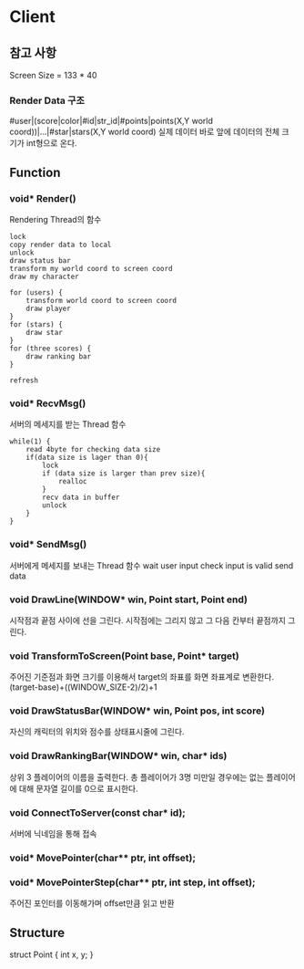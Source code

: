 

# Client
## 참고 사항
Screen Size = 133 * 40

### Render Data 구조
#user|(score|color|#id|str_id|#points|points(X,Y world coord))|...|#star|stars(X,Y world coord) 
실제 데이터 바로 앞에 데이터의 전체 크기가 int형으로 온다.

## Function

### void* Render()
Rendering Thread의 함수

	lock
	copy render data to local
	unlock
	draw status bar
	transform my world coord to screen coord
	draw my character

	for (users) {
		transform world coord to screen coord
		draw player
	}
	for (stars) {
		draw star
	}
	for (three scores) {
		draw ranking bar
	}

	refresh


### void* RecvMsg() 
서버의 메세지를 받는 Thread 함수

	while(1) {
		read 4byte for checking data size
		if(data size is lager than 0){
			lock
			if (data size is larger than prev size){
				realloc
			}
			recv data in buffer
			unlock
		}
	}

### void* SendMsg() 
서버에게 메세지를 보내는 Thread 함수
	wait user input
	check input is valid
	send data

### void DrawLine(WINDOW* win, Point start, Point end)
시작점과 끝점 사이에 선을 그린다. 시작점에는 그리지 않고 그 다음 칸부터 끝점까지 그린다.


### void TransformToScreen(Point base, Point* target)
주어진 기준점과 화면 크기를 이용해서 target의 좌표를 화면 좌표계로 변환한다. 
(target-base)+((WINDOW_SIZE-2)/2)+1


### void DrawStatusBar(WINDOW* win, Point pos, int score)
자신의 캐릭터의 위치와 점수를 상태표시줄에 그린다.


### void DrawRankingBar(WINDOW* win, char* ids)
상위 3 플레이어의 이름을 출력한다. 
총 플레이어가 3명 미만일 경우에는 없는 플레이어에 대해 문자열 길이를 0으로 표시한다.


### void ConnectToServer(const char* id);
서버에 닉네임을 통해 접속


### void* MovePointer(char** ptr, int offset);
### void* MovePointerStep(char** ptr, int step, int offset);
주어진 포인터를 이동해가며 offset만큼 읽고 반환

## Structure

struct Point {
	int x, y;
}






